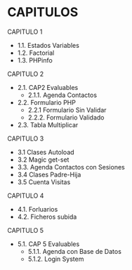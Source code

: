# CAPITULOS

CAPITULO 1

- 1.1. Estados Variables
- 1.2. Factorial
- 1.3. PHPinfo

CAPITULO 2

- 2.1. CAP2 Evaluables
  - 2.1.1. Agenda Contactos
- 2.2. Formulario PHP
  - 2.2.1 Formulario Sin Validar
  - 2.2.2. Formulario Validado
- 2.3. Tabla Multiplicar

CAPITULO 3

- 3.1 Clases Autoload
- 3.2 Magic get-set
- 3.3. Agenda Contactos con Sesiones
- 3.4 Clases Padre-Hija
- 3.5 Cuenta Visitas

CAPITULO 4

- 4.1. Forluarios
- 4.2. Ficheros subida

CAPITULO 5

- 5.1. CAP 5 Evaluables
  - 5.1.1. Agenda con Base de Datos
  - 5.1.2. Login System
